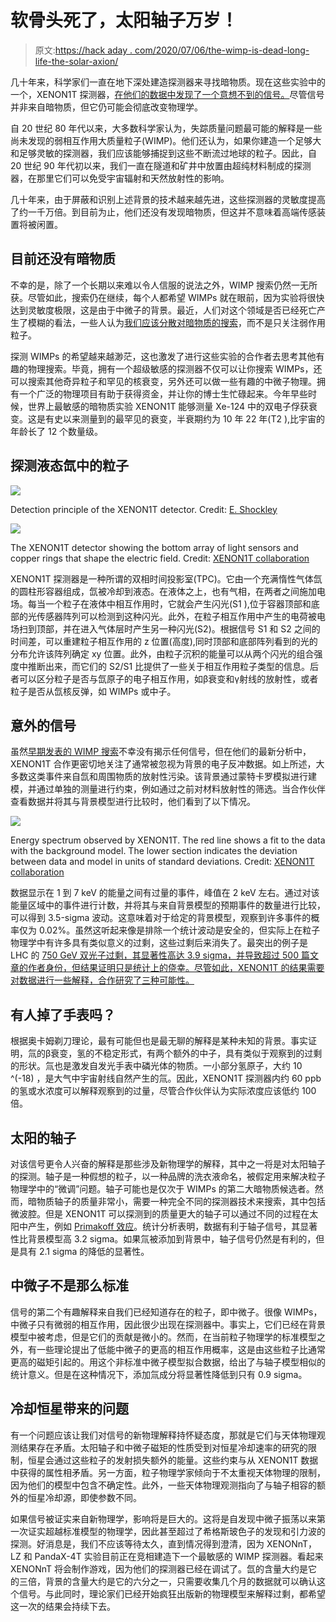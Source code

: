 # 软骨头死了，太阳轴子万岁！

> 原文:[https://hack aday . com/2020/07/06/the-wimp-is-dead-long-life-the-solar-axion/](https://hackaday.com/2020/07/06/the-wimp-is-dead-long-live-the-solar-axion/)

几十年来，科学家们一直在地下深处建造探测器来寻找暗物质。现在这些实验中的一个，XENON1T 探测器，[在他们的数据中发现了一个意想不到的信号。](https://arxiv.org/abs/2006.09721)尽管信号并非来自暗物质，但它仍可能会彻底改变物理学。

自 20 世纪 80 年代以来，大多数科学家认为，失踪质量问题最可能的解释是一些尚未发现的弱相互作用大质量粒子(WIMP)。他们还认为，如果你建造一个足够大和足够灵敏的探测器，我们应该能够捕捉到这些不断流过地球的粒子。因此，自 20 世纪 90 年代初以来，我们一直在隧道和矿井中放置由超纯材料制成的探测器，在那里它们可以免受宇宙辐射和天然放射性的影响。

几十年来，由于屏蔽和识别上述背景的技术越来越先进，这些探测器的灵敏度提高了约一千万倍。到目前为止，他们还没有发现暗物质，但这并不意味着高端传感装置将被闲置。

## 目前还没有暗物质

不幸的是，除了一个长期以来难以令人信服的说法之外，WIMP 搜索仍然一无所获。尽管如此，搜索仍在继续，每个人都希望 WIMPs 就在眼前，因为实验将很快达到灵敏度极限，这是由于中微子的背景。最近，人们对这个领域是否已经死亡产生了模糊的看法，一些人认为[我们应该分散对暗物质的搜索](https://arxiv.org/abs/1810.01668)，而不是只关注弱作用粒子。

探测 WIMPs 的希望越来越渺茫，这也激发了进行这些实验的合作者去思考其他有趣的物理搜索。毕竟，拥有一个超级敏感的探测器不仅可以让你搜索 WIMPs，还可以搜索其他奇异粒子和罕见的核衰变，另外还可以做一些有趣的中微子物理。拥有一个广泛的物理项目有助于获得资金，并让你的博士生忙碌起来。今年早些时候，世界上最敏感的暗物质实验 XENON1T 能够测量 Xe-124 中的双电子俘获衰变。这是有史以来测量到的最罕见的衰变，半衰期约为 10 年 22 年(T2 ),比宇宙的年龄长了 12 个数量级。

## 探测液态氙中的粒子

![](../Images/bee2143990c975ed793b3479923277f6.png)

Detection principle of the XENON1T detector.
Credit: [E. Shockley](https://www.dropbox.com/s/vrq49tldjdfvnjh/shockley20200617.pdf?dl=0)

![](../Images/6a818bc08afe502341b4d387842e8690.png)

The XENON1T detector showing the bottom array of light sensors and copper rings that shape the electric field.
Credit: [XENON1T collaboration](http://science.purdue.edu/xenon1t/wp-content/uploads/2020/06/p1190664m.jpg)

XENON1T 探测器是一种所谓的双相时间投影室(TPC)。它由一个充满惰性气体氙的圆柱形容器组成，氙被冷却到液态。在液体之上，也有气相，在两者之间施加电场。每当一个粒子在液体中相互作用时，它就会产生闪光(S1 ),位于容器顶部和底部的光传感器阵列可以检测到这种闪光。此外，在粒子相互作用中产生的电荷被电场扫到顶部，并在进入气体层时产生另一种闪光(S2)。根据信号 S1 和 S2 之间的时间差，可以重建粒子相互作用的 z 位置(高度),同时顶部和底部阵列看到的光的分布允许该阵列确定 xy 位置。此外，由粒子沉积的能量可以从两个闪光的组合强度中推断出来，而它们的 S2/S1 比提供了一些关于相互作用粒子类型的信息。后者可以区分粒子是否与氙原子的电子相互作用，如β衰变和γ射线的放射性，或者粒子是否从氙核反弹，如 WIMPs 或中子。

## 意外的信号

虽然[早期发表的 WIMP 搜索](https://arxiv.org/abs/1805.12562)不幸没有揭示任何信号，但在他们的最新分析中，XENON1T 合作更密切地关注了通常被忽视为背景的电子反冲数据。如上所述，大多数这类事件来自氙和周围物质的放射性污染。该背景通过蒙特卡罗模拟进行建模，并通过单独的测量进行约束，例如通过之前对材料放射性的筛选。当合作伙伴查看数据并将其与背景模型进行比较时，他们看到了以下情况。

![](../Images/e59466b09b5c4fc4ba0becaec47ad5a2.png)

Energy spectrum observed by XENON1T. The red line shows a fit to the data with the background model. The lower section indicates the deviation between data and model in units of standard deviations. Credit: [XENON1T collaboration](http://science.purdue.edu/xenon1t/wp-content/uploads/2020/06/20061704.png)

数据显示在 1 到 7 keV 的能量之间有过量的事件，峰值在 2 keV 左右。通过对该能量区域中的事件进行计数，并将其与来自背景模型的预期事件的数量进行比较，可以得到 3.5-sigma 波动。这意味着对于给定的背景模型，观察到许多事件的概率仅为 0.02%。虽然这听起来像是排除一个统计波动是安全的，但实际上在粒子物理学中有许多具有类似意义的过剩，这些过剩后来消失了。最突出的例子是 LHC 的 [750 GeV 双光子过剩，其显著性高达 3.9 sigma，并导致超过 500 篇文章的作者身份，但结果证明只是统计上的侥幸。尽管如此，XENON1T 的结果需要对数据进行一些解释，合作研究了三种可能性。](https://en.wikipedia.org/wiki/750_GeV_diphoton_excess)

## 有人掉了手表吗？

根据奥卡姆剃刀理论，最有可能但也是最无聊的解释是某种未知的背景。事实证明，氚的β衰变，氢的不稳定形式，有两个额外的中子，具有类似于观察到的过剩的形状。氚也是激发自发光手表中磷光体的物质。一小部分氢原子，大约 10 ^(-18) ，是大气中宇宙射线自然产生的氚。因此，XENON1T 探测器内约 60 ppb 的氢或水浓度可以解释观察到的过量，尽管合作伙伴认为实际浓度应该低约 100 倍。

## 太阳的轴子

对该信号更令人兴奋的解释是那些涉及新物理学的解释，其中之一将是对太阳轴子的探测。轴子是一种假想的粒子，以一种品牌的洗衣液命名，被假定用来解决粒子物理学中的“微调”问题。轴子可能也是仅次于 WIMPs 的第二大暗物质候选者。然而，暗物质轴子的质量非常小，需要一种完全不同的探测器技术来搜索，其中包括微波腔。但是 XENON1T 可以探测到的质量更大的轴子可以通过不同的过程在太阳中产生，例如 [Primakoff 效应](https://en.wikipedia.org/wiki/Primakoff_effect)。统计分析表明，数据有利于轴子信号，其显著性比背景模型高 3.2 sigma。如果氚被添加到背景中，轴子信号仍然是有利的，但是具有 2.1 sigma 的降低的显著性。

## 中微子不是那么标准

信号的第二个有趣解释来自我们已经知道存在的粒子，即中微子。很像 WIMPs，中微子只有微弱的相互作用，因此很少出现在探测器中。事实上，它们已经在背景模型中被考虑，但是它们的贡献是微小的。然而，在当前粒子物理学的标准模型之外，有一些理论提出了低能中微子的更高的相互作用概率，这是由这些粒子比通常更高的磁矩引起的。用这个非标准中微子模型拟合数据，给出了与轴子模型相似的统计意义。但是在这种情况下，添加氚成分将显著性降低到只有 0.9 sigma。

## 冷却恒星带来的问题

有一个问题应该让我们对信号的新物理解释持怀疑态度，那就是它们与天体物理观测结果存在矛盾。太阳轴子和中微子磁矩的性质受到对恒星冷却速率的研究的限制，恒星会通过这些粒子的发射损失额外的能量。这些约束与从 XENON1T 数据中获得的属性相矛盾。另一方面，粒子物理学家倾向于不太重视天体物理的限制，因为他们的模型中包含不确定性。此外，一些天体物理观测指向了与轴子相容的额外的恒星冷却源，即使参数不同。

如果信号被证实来自新物理学，影响将是巨大的。这将是自发现中微子振荡以来第一次证实超越标准模型的物理学，因此甚至超过了希格斯玻色子的发现和引力波的探测。好消息是，我们不应该等待太久，直到情况得到澄清，因为 XENONnT，LZ 和 PandaX-4T 实验目前正在竞相建造下一个最敏感的 WIMP 探测器。看起来 XENONnT 将会制作游戏，因为他们的探测器已经在调试了。氙的含量大约是它的三倍，背景的含量大约是它的六分之一，只需要收集几个月的数据就可以确认这个信号。与此同时，理论家们已经开始疯狂出版新的物理模型来解释过剩，都希望这一次的结果会持续下去。